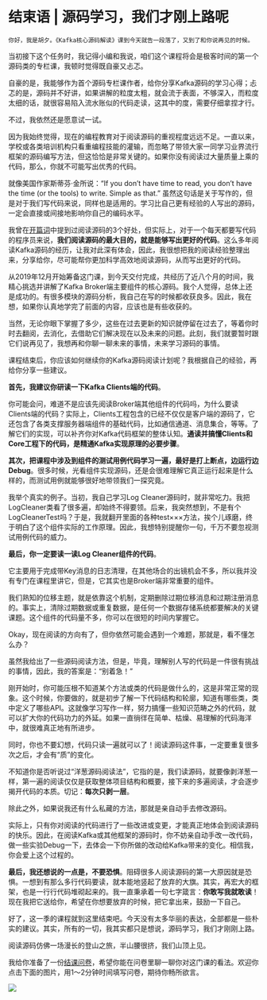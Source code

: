 # 结束语 | 源码学习，我们才刚上路呢

    你好，我是胡夕。《Kafka核心源码解读》课到今天就告一段落了，又到了和你说再见的时候。

当初接下这个任务时，我记得小编和我说，咱们这个课程将会是极客时间的第一个源码类的专栏课，我顿时觉得既自豪又忐忑。

自豪的是，我能够作为首个源码专栏课作者，给你分享Kafka源码的学习心得；忐忑的是，源码并不好讲，如果讲解的粒度太粗，就会流于表面，不够深入，而粒度太细的话，就很容易陷入流水账似的代码走读，这其中的度，需要仔细拿捏才行。

不过，我依然还是愿意试一试。

因为我始终觉得，现在的编程教育对于阅读源码的重视程度远远不足。一直以来，学校或各类培训机构只看重编程技能的灌输，而忽略了带领大家一同学习业界流行框架的源码编写方法，但这恰恰是非常关键的。如果你没有阅读过大量质量上乘的代码，那么，你就不可能写出优秀的代码。

就像美国作家斯蒂芬·金所说：“If you don’t have time to read, you don’t have the time (or the tools) to write. Simple as that.” 虽然这句话是关于写作的，但是对于我们写代码来说，同样也是适用的。学习比自己更有经验的人写出的源码，一定会直接或间接地影响你自己的编码水平。

我曾在[开篇词](https://time.geekbang.org/column/article/222935)中提到过阅读源码的3个好处，但实际上，对于一个每天都要写代码的程序员来说，**我们阅读源码的最大目的，就是能够写出更好的代码**。这么多年阅读Kafka源码的经历，让我对此深有体会，因此，我很想把我的阅读经验整理出来，分享给你，尽可能帮你更加科学高效地阅读源码，从而写出更好的代码。

从2019年12月开始筹备这门课，到今天交付完成，共经历了近八个月的时间，我精心挑选并讲解了Kafka Broker端主要组件的核心源码。我个人觉得，总体上还是成功的。有很多模块的源码分析，我自己在写的时候都收获良多。因此，我在想，如果你认真地学完了前面的内容，应该也是有些收获的。

当然，无论你眼下掌握了多少，这些在过去更新的知识就停留在过去了，等着你时时去翻阅，去消化，去借助它们解决现在以及未来的问题。此刻，我们就要暂时跟它们说再见了，我想再和你聊一聊未来的事情，未来学习源码的事情。

课程结束后，你应该如何继续你的Kafka源码阅读计划呢？我根据自己的经验，再给你分享一些建议。

**首先，我建议你研读一下Kafka Clients端的代码**。

你可能会问，难道不是应该先阅读Broker端其他组件的代码吗，为什么要读Clients端的代码？实际上，Clients工程包含的已经不仅仅是客户端的源码了，它还包含了各类支撑服务器端组件的基础代码，比如通信通道、消息集合，等等。了解它们的实现，可以补齐你对Kafka代码框架的整体认知。**通读并搞懂Clients和Core工程下的代码，是精通Kafka实现原理的必要步骤**。

**其次，把课程中涉及到组件的测试用例代码学习一遍，最好是打上断点，边运行边Debug**。很多时候，光看组件实现源码，还是会很难理解它真正运行起来是什么样的，而测试用例就能够很好地带领我们一探究竟。

我举个真实的例子。当初，我自己学习Log Cleaner源码时，就非常吃力。我把LogCleaner类看了很多遍，却始终不得要领。后来，我突然想到，不是有个LogCleanerTest吗？于是，我就翻开里面的各种test×××方法，挨个儿琢磨，终于明白了这个组件实际的工作原理。因此，我想特别提醒你一句，千万不要忽视测试用例代码的威力。

**最后，你一定要读一读Log Cleaner组件的代码**。

它主要用于完成带Key消息的日志清理，在其他场合的出镜机会不多，所以我并没有专门在课程里讲它，但是，它其实也是Broker端非常重要的组件。

我们熟知的位移主题，就是依靠这个机制，定期删除过期位移消息和过期注册消息的。事实上，清除过期数据或重复数据，是任何一个数据存储系统都要解决的关键课题。这个组件的代码量不多，你可以在很短的时间内掌握它。

Okay，现在阅读的方向有了，但你依然可能会遇到一个难题，那就是，看不懂怎么办？

虽然我给出了一些源码阅读方法，但是，毕竟，理解别人写的代码是一件很有挑战的事情，因此，我的答案是：“别着急！”

刚开始时，你可能压根不知道某个方法或类的代码是做什么的，这是非常正常的现象。这个时候，你要做的，就是初步了解一下代码结构和轮廓，知道有哪些类，类中定义了哪些API。这就像学习写作一样，努力搞懂一些知识范畴之外的代码，就可以扩大你的代码功力的外延。如果一直徜徉在简单、枯燥、易理解的代码海洋中，就很难真正地有所进步。

同时，你也不要幻想，代码只读一遍就可以了！阅读源码这件事，一定要重复很多次之后，才会有“质”的变化。

不知道你是否听说过“洋葱源码阅读法”，它指的是，我们读源码，就要像剥洋葱一样，第一遍的阅读仅仅是获取整体项目结构和概要，接下来的多遍阅读，才会逐步揭开代码的本质。切记：**每次只剥一层**。

除此之外，如果说我还有什么私藏的方法，那就是亲自动手去修改源码。

实际上，只有你对阅读的代码进行了一些改进或变更，才能真正地体会到阅读源码的快乐。因此，在阅读Kafka或其他框架的源码时，你不妨亲自动手改一改代码，做一些实验Debug一下，去体会一下你所做的改动给Kafka带来的变化。相信我，你会爱上这个过程的。

**最后，我还想说的一点是，不要恐惧**。阻碍很多人阅读源码的第一大原因就是恐惧。一想到有那么多行代码要读，就本能地竖起了放弃的大旗。其实，再宏大的框架，也是一行行代码堆砌起来的。我一直秉承着一句七字箴言：**你敢写我就敢读**！现在我把它送给你，希望在你想要放弃的时候，把它拿出来，鼓励一下自己。

好了，这一季的课程就到这里结束吧。今天没有太多华丽的表达，全部都是一些朴实的建议。其实，所有的一切，我其实都只是想说，源码学习，我们才刚刚上路。

阅读源码仿佛一场漫长的登山之旅，半山腰很挤，我们山顶上见。

我给你准备了一份[结课问卷](https://jinshuju.net/f/a88osf)，希望你能在问卷里聊一聊你对这门课的看法。欢迎你点击下面的图片，用1～2分钟时间填写问卷，期待你畅所欲言。

[![](https://static001.geekbang.org/resource/image/13/1a/13edef1ac4708f68b31d98cd93c8051a.jpg?wh=720*505)](https://jinshuju.net/f/a88osf)
    